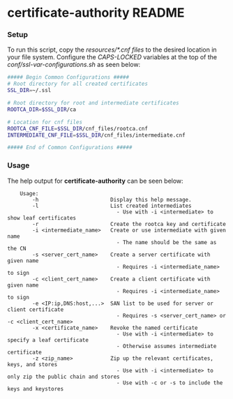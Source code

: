 # certificate-authority README

### Setup
To run this script, copy the _resources/*.cnf files_ to the desired location in your file system.
Configure the _CAPS-LOCKED_ variables at the top of the _conf/ssl-var-configurations.sh_ as seen below:

```bash
##### Begin Common Configurations #####
# Root directory for all created certificates
SSL_DIR=~/.ssl

# Root directory for root and intermediate certificates
ROOTCA_DIR=$SSL_DIR/ca

# Location for cnf files
ROOTCA_CNF_FILE=$SSL_DIR/cnf_files/rootca.cnf
INTERMEDIATE_CNF_FILE=$SSL_DIR/cnf_files/intermediate.cnf

##### End of Common Configurations #####
```

### Usage
The help output for **certificate-authority** can be seen below:
```
    Usage:
        -h                       Display this help message.
        -l                       List created intermediates
                                   - Use with -i <intermediate> to show leaf certificates
        -r                       Create the rootca key and certificate
        -i <intermediate_name>   Create or use intermediate with given name
                                   - The name should be the same as the CN
        -s <server_cert_name>    Create a server certificate with given name
                                   - Requires -i <intermediate_name> to sign
        -c <client_cert_name>    Create a client certificate with given name
                                   - Requires -i <intermediate_name> to sign
        -e <IP:ip,DNS:host,...>  SAN list to be used for server or client certificate
                                   - Requires -s <server_cert_name> or -c <client_cert_name>
        -x <certificate_name>    Revoke the named certificate
                                   - Use with -i <intermediate> to specify a leaf certificate
                                   - Otherwise assumes intermediate certificate
        -z <zip_name>            Zip up the relevant certificates, keys, and stores
                                   - Use with -i <intermediate> to only zip the public chain and stores
                                   - Use with -c or -s to include the keys and keystores
```
